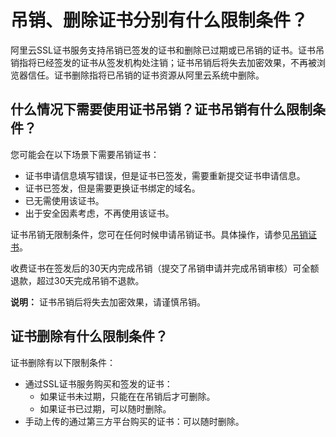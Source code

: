 # 吊销、删除证书分别有什么限制条件？

阿里云SSL证书服务支持吊销已签发的证书和删除已过期或已吊销的证书。证书吊销指将已经签发的证书从签发机构处注销；证书吊销后将失去加密效果，不再被浏览器信任。证书删除指将已吊销的证书资源从阿里云系统中删除。

## 什么情况下需要使用证书吊销？证书吊销有什么限制条件？

您可能会在以下场景下需要吊销证书：

-   证书申请信息填写错误，但是证书已签发，需要重新提交证书申请信息。
-   证书已签发，但是需要更换证书绑定的域名。
-   已无需使用该证书。
-   出于安全因素考虑，不再使用该证书。

证书吊销无限制条件，您可在任何时候申请吊销证书。具体操作，请参见[吊销证书](/intl.zh-CN/证书吊销与删除/吊销证书.md)。

收费证书在签发后的30天内完成吊销（提交了吊销申请并完成吊销审核）可全额退款，超过30天完成吊销不退款。

**说明：** 证书吊销后将失去加密效果，请谨慎吊销。

## 证书删除有什么限制条件？

证书删除有以下限制条件：

-   通过SSL证书服务购买和签发的证书：
    -   如果证书未过期，只能在在吊销后才可删除。
    -   如果证书已过期，可以随时删除。
-   手动上传的通过第三方平台购买的证书：可以随时删除。

